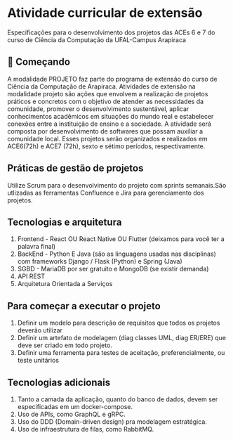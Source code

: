 # Atividade curricular de extensão
Especificações para o desenvolvimento dos projetos das ACEs 6 e 7 do curso de Ciência da Computação da UFAL-Campus Arapiraca

## 🚀 Começando
A modalidade PROJETO faz parte do programa de extensão do curso de Ciência da Computação de Arapiraca. 
Atividades de extensão na modalidade projeto são ações que envolvem a realização de projetos práticos e concretos com o objetivo de atender as necessidades da comunidade,
promover o desenvolvimento sustentável, aplicar conhecimentos acadêmicos em situações do mundo real e estabelecer conexões entre a instituição de ensino e a sociedade. 
A atividade será composta por desenvolvimento de softwares que possam auxiliar a comunidade local. 
Esses projetos serão organizados e realizados em ACE6(72h) e ACE7 (72h), sexto e sétimo períodos, respectivamente. 
## Práticas de gestão de projetos
Utilize Scrum para o desenvolvimento do projeto com sprints semanais.São utlizadas as ferramentas Confluence e Jira para gerenciamento dos projetos.
## Tecnologias e arquitetura
1. Frontend - React OU React Native OU Flutter (deixamos para você ter a palavra final)
2. BackEnd - Python E Java (são as linguagens usadas nas disciplinas) com frameworks Django / Flask (Python) e Spring (Java)
3. SGBD - MariaDB por ser gratuito e MongoDB (se existir demanda)
4. API REST
5. Arquitetura Orientada a Serviços
## Para começar a executar o projeto
1. Definir um modelo para descrição de requisitos que todos os projetos deverão utilizar 
2. Definir um artefato de modelagem (diag classes UML, diag ER/ERE) que deve ser criado em todo projeto. 
3. Definir uma ferramenta para testes de aceitação, preferencialmente, ou teste unitários
## Tecnologias adicionais
1. Tanto a camada da aplicação, quanto do banco de dados, devem ser especificadas em um docker-compose.
2. Uso de APIs, como GraphQL e gRPC.
3. Uso do DDD (Domain-driven design) pra modelagem estratégica.
4. Uso de infraestrutura de filas, como RabbitMQ.
